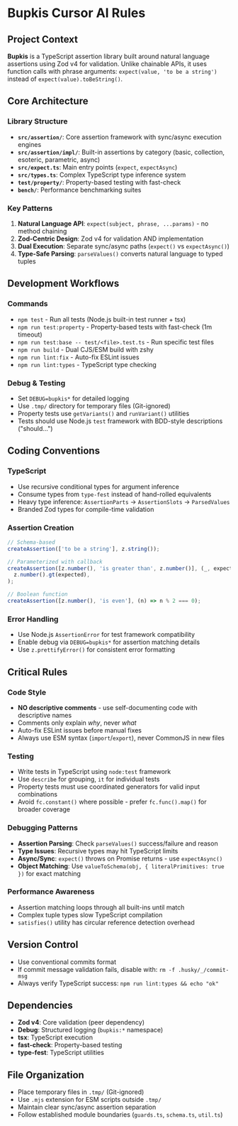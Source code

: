 # Bupkis Cursor AI Rules

## Project Context

**Bupkis** is a TypeScript assertion library built around natural language assertions using Zod v4 for validation. Unlike chainable APIs, it uses function calls with phrase arguments: `expect(value, 'to be a string')` instead of `expect(value).toBeString()`.

## Core Architecture

### Library Structure

- **`src/assertion/`**: Core assertion framework with sync/async execution engines
- **`src/assertion/impl/`**: Built-in assertions by category (basic, collection, esoteric, parametric, async)
- **`src/expect.ts`**: Main entry points (`expect`, `expectAsync`)
- **`src/types.ts`**: Complex TypeScript type inference system
- **`test/property/`**: Property-based testing with fast-check
- **`bench/`**: Performance benchmarking suites

### Key Patterns

1. **Natural Language API**: `expect(subject, phrase, ...params)` - no method chaining
2. **Zod-Centric Design**: Zod v4 for validation AND implementation
3. **Dual Execution**: Separate sync/async paths (`expect()` vs `expectAsync()`)
4. **Type-Safe Parsing**: `parseValues()` converts natural language to typed tuples

## Development Workflows

### Commands

- `npm test` - Run all tests (Node.js built-in test runner + tsx)
- `npm run test:property` - Property-based tests with fast-check (1m timeout)
- `npm run test:base -- test/<file>.test.ts` - Run specific test files
- `npm run build` - Dual CJS/ESM build with zshy
- `npm run lint:fix` - Auto-fix ESLint issues
- `npm run lint:types` - TypeScript type checking

### Debug & Testing

- Set `DEBUG=bupkis*` for detailed logging
- Use `.tmp/` directory for temporary files (Git-ignored)
- Property tests use `getVariants()` and `runVariant()` utilities
- Tests should use Node.js `test` framework with BDD-style descriptions ("should...")

## Coding Conventions

### TypeScript

- Use recursive conditional types for argument inference
- Consume types from `type-fest` instead of hand-rolled equivalents
- Heavy type inference: `AssertionParts` → `AssertionSlots` → `ParsedValues`
- Branded Zod types for compile-time validation

### Assertion Creation

```ts
// Schema-based
createAssertion(['to be a string'], z.string());

// Parameterized with callback
createAssertion([z.number(), 'is greater than', z.number()], (_, expected) =>
  z.number().gt(expected),
);

// Boolean function
createAssertion([z.number(), 'is even'], (n) => n % 2 === 0);
```

### Error Handling

- Use Node.js `AssertionError` for test framework compatibility
- Enable debug via `DEBUG=bupkis*` for assertion matching details
- Use `z.prettifyError()` for consistent error formatting

## Critical Rules

### Code Style

- **NO descriptive comments** - use self-documenting code with descriptive names
- Comments only explain _why_, never _what_
- Auto-fix ESLint issues before manual fixes
- Always use ESM syntax (`import`/`export`), never CommonJS in new files

### Testing

- Write tests in TypeScript using `node:test` framework
- Use `describe` for grouping, `it` for individual tests
- Property tests must use coordinated generators for valid input combinations
- Avoid `fc.constant()` where possible - prefer `fc.func().map()` for broader coverage

### Debugging Patterns

- **Assertion Parsing**: Check `parseValues()` success/failure and reason
- **Type Issues**: Recursive types may hit TypeScript limits
- **Async/Sync**: `expect()` throws on Promise returns - use `expectAsync()`
- **Object Matching**: Use `valueToSchema(obj, { literalPrimitives: true })` for exact matching

### Performance Awareness

- Assertion matching loops through all built-ins until match
- Complex tuple types slow TypeScript compilation
- `satisfies()` utility has circular reference detection overhead

## Version Control

- Use conventional commits format
- If commit message validation fails, disable with: `rm -f .husky/_/commit-msg`
- Always verify TypeScript success: `npm run lint:types && echo "ok"`

## Dependencies

- **Zod v4**: Core validation (peer dependency)
- **Debug**: Structured logging (`bupkis:*` namespace)
- **tsx**: TypeScript execution
- **fast-check**: Property-based testing
- **type-fest**: TypeScript utilities

## File Organization

- Place temporary files in `.tmp/` (Git-ignored)
- Use `.mjs` extension for ESM scripts outside `.tmp/`
- Maintain clear sync/async assertion separation
- Follow established module boundaries (`guards.ts`, `schema.ts`, `util.ts`)
